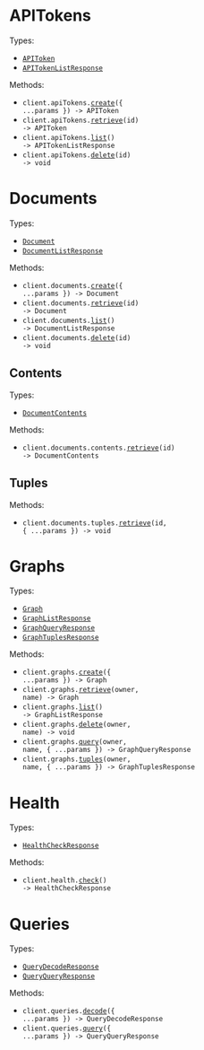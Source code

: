 # APITokens

Types:

- <code><a href="./src/resources/api-tokens.ts">APIToken</a></code>
- <code><a href="./src/resources/api-tokens.ts">APITokenListResponse</a></code>

Methods:

- <code title="post /api-tokens">client.apiTokens.<a href="./src/resources/api-tokens.ts">create</a>({ ...params }) -> APIToken</code>
- <code title="get /api-tokens/{id}">client.apiTokens.<a href="./src/resources/api-tokens.ts">retrieve</a>(id) -> APIToken</code>
- <code title="get /api-tokens">client.apiTokens.<a href="./src/resources/api-tokens.ts">list</a>() -> APITokenListResponse</code>
- <code title="delete /api-tokens/{id}">client.apiTokens.<a href="./src/resources/api-tokens.ts">delete</a>(id) -> void</code>

# Documents

Types:

- <code><a href="./src/resources/documents/documents.ts">Document</a></code>
- <code><a href="./src/resources/documents/documents.ts">DocumentListResponse</a></code>

Methods:

- <code title="post /documents">client.documents.<a href="./src/resources/documents/documents.ts">create</a>({ ...params }) -> Document</code>
- <code title="get /documents/{id}">client.documents.<a href="./src/resources/documents/documents.ts">retrieve</a>(id) -> Document</code>
- <code title="get /documents">client.documents.<a href="./src/resources/documents/documents.ts">list</a>() -> DocumentListResponse</code>
- <code title="delete /documents/{id}">client.documents.<a href="./src/resources/documents/documents.ts">delete</a>(id) -> void</code>

## Contents

Types:

- <code><a href="./src/resources/documents/contents.ts">DocumentContents</a></code>

Methods:

- <code title="get /documents/{id}/contents">client.documents.contents.<a href="./src/resources/documents/contents.ts">retrieve</a>(id) -> DocumentContents</code>

## Tuples

Methods:

- <code title="get /documents/{id}/tuples">client.documents.tuples.<a href="./src/resources/documents/tuples.ts">retrieve</a>(id, { ...params }) -> void</code>

# Graphs

Types:

- <code><a href="./src/resources/graphs.ts">Graph</a></code>
- <code><a href="./src/resources/graphs.ts">GraphListResponse</a></code>
- <code><a href="./src/resources/graphs.ts">GraphQueryResponse</a></code>
- <code><a href="./src/resources/graphs.ts">GraphTuplesResponse</a></code>

Methods:

- <code title="post /graphs">client.graphs.<a href="./src/resources/graphs.ts">create</a>({ ...params }) -> Graph</code>
- <code title="get /graphs/{owner}/{name}">client.graphs.<a href="./src/resources/graphs.ts">retrieve</a>(owner, name) -> Graph</code>
- <code title="get /graphs">client.graphs.<a href="./src/resources/graphs.ts">list</a>() -> GraphListResponse</code>
- <code title="delete /graphs/{owner}/{name}">client.graphs.<a href="./src/resources/graphs.ts">delete</a>(owner, name) -> void</code>
- <code title="post /graphs/{owner}/{name}/query">client.graphs.<a href="./src/resources/graphs.ts">query</a>(owner, name, { ...params }) -> GraphQueryResponse</code>
- <code title="post /graphs/{owner}/{name}/tuples">client.graphs.<a href="./src/resources/graphs.ts">tuples</a>(owner, name, { ...params }) -> GraphTuplesResponse</code>

# Health

Types:

- <code><a href="./src/resources/health.ts">HealthCheckResponse</a></code>

Methods:

- <code title="get /health">client.health.<a href="./src/resources/health.ts">check</a>() -> HealthCheckResponse</code>

# Queries

Types:

- <code><a href="./src/resources/queries.ts">QueryDecodeResponse</a></code>
- <code><a href="./src/resources/queries.ts">QueryQueryResponse</a></code>

Methods:

- <code title="post /queries/decode">client.queries.<a href="./src/resources/queries.ts">decode</a>({ ...params }) -> QueryDecodeResponse</code>
- <code title="post /query">client.queries.<a href="./src/resources/queries.ts">query</a>({ ...params }) -> QueryQueryResponse</code>
